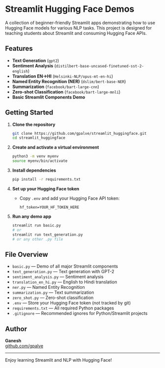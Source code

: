 # Streamlit Hugging Face Demos

A collection of beginner-friendly Streamlit apps demonstrating how to use Hugging Face models for various NLP tasks. This project is designed for teaching students about Streamlit and consuming Hugging Face APIs.

## Features
- **Text Generation** (`gpt2`)
- **Sentiment Analysis** (`distilbert-base-uncased-finetuned-sst-2-english`)
- **Translation EN→HI** (`Helsinki-NLP/opus-mt-en-hi`)
- **Named Entity Recognition (NER)** (`dslim/bert-base-NER`)
- **Summarization** (`facebook/bart-large-cnn`)
- **Zero-shot Classification** (`facebook/bart-large-mnli`)
- **Basic Streamlit Components Demo**

## Getting Started

1. **Clone the repository**
   ```bash
   git clone https://github.com/gpalve/streamlit_huggingface.git
   cd streamlit_huggingface
   ```

2. **Create and activate a virtual environment**
   ```bash
   python3 -m venv myenv
   source myenv/bin/activate
   ```

3. **Install dependencies**
   ```bash
   pip install -r requirements.txt
   ```

4. **Set up your Hugging Face token**
   - Copy `.env` and add your Hugging Face API token:
     ```
     hf_token=YOUR_HF_TOKEN_HERE
     ```

5. **Run any demo app**
   ```bash
   streamlit run basic.py
   # or
   streamlit run text_generation.py
   # or any other .py file
   ```

## File Overview
- `basic.py` — Demo of all major Streamlit components
- `text_generation.py` — Text generation with GPT-2
- `sentiment_analysis.py` — Sentiment analysis
- `translation_en_hi.py` — English to Hindi translation
- `ner.py` — Named Entity Recognition
- `summarization.py` — Text summarization
- `zero_shot.py` — Zero-shot classification
- `.env` — Store your Hugging Face token (not tracked by git)
- `requirements.txt` — All required Python packages
- `.gitignore` — Recommended ignores for Python/Streamlit projects

## Author
**Ganesh**  
[github.com/gpalve](https://github.com/gpalve)

---
Enjoy learning Streamlit and NLP with Hugging Face!
